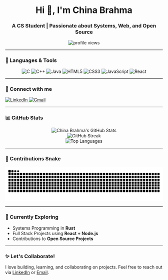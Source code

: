 <h1 align="center">Hi 👋, I'm China Brahma</h1>
<h3 align="center">A CS Student | Passionate about Systems, Web, and Open Source</h3>

<div align="center">
  <img src="https://profile-counter.glitch.me/chinabrahma/count.svg?" alt="profile views" />
</div>

---

### 🧰 Languages & Tools

<div align="center">
  <img src="https://cdn.jsdelivr.net/gh/devicons/devicon/icons/c/c-original.svg" height="40" alt="C" />
  <img src="https://cdn.jsdelivr.net/gh/devicons/devicon/icons/cplusplus/cplusplus-original.svg" height="40" alt="C++" />
  <img src="https://cdn.jsdelivr.net/gh/devicons/devicon/icons/java/java-original.svg" height="40" alt="Java" />
  <img src="https://cdn.jsdelivr.net/gh/devicons/devicon/icons/html5/html5-original.svg" height="40" alt="HTML5" />
  <img src="https://cdn.jsdelivr.net/gh/devicons/devicon/icons/css3/css3-original.svg" height="40" alt="CSS3" />
  <img src="https://cdn.jsdelivr.net/gh/devicons/devicon/icons/javascript/javascript-original.svg" height="40" alt="JavaScript" />
  <img src="https://cdn.jsdelivr.net/gh/devicons/devicon/icons/react/react-original.svg" height="40" alt="React" />
</div>

---

### 🔗 Connect with me

<div align="left">
  <a href="https://www.linkedin.com/in/chinabrahma" target="_blank">
    <img src="https://raw.githubusercontent.com/maurodesouza/profile-readme-generator/master/src/assets/icons/social/linkedin/default.svg" width="40" height="40" alt="LinkedIn" />
  </a>
  <a href="mailto:chinabrahma@gmail.com" target="_blank">
    <img src="https://raw.githubusercontent.com/maurodesouza/profile-readme-generator/master/src/assets/icons/social/gmail/default.svg" width="40" height="40" alt="Gmail" />
  </a>
</div>

---

### 📊 GitHub Stats

<div align="center">
  <img src="https://github-readme-stats.vercel.app/api?username=chinabrahma&show_icons=true&theme=radical" alt="China Brahma's GitHub Stats" />
  <br />
  <img src="https://github-readme-streak-stats.herokuapp.com/?user=chinabrahma&theme=radical" alt="GitHub Streak" />
  <br />
  <img src="https://github-readme-stats.vercel.app/api/top-langs/?username=chinabrahma&layout=compact&theme=radical" alt="Top Languages" />
</div>

---

### 🐍 Contributions Snake

<div align="center">
  <img src="https://raw.githubusercontent.com/chinabrahma/chinabrahma/output/snake.svg" alt="Snake animation" />
</div>

---

### 🧭 Currently Exploring
- Systems Programming in **Rust**
- Full Stack Projects using **React + Node.js**
- Contributions to **Open Source Projects**

---

### ✨ Let's Collaborate!
I love building, learning, and collaborating on projects. Feel free to reach out via [LinkedIn](https://www.linkedin.com/in/chinabrahma) or [Email](mailto:chinabrahma@gmail.com).

